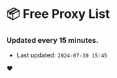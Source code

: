 # :package: Free Proxy List
### Updated every 15 minutes.

- Last updated: `2024-07-30 15:45`

:heart:
